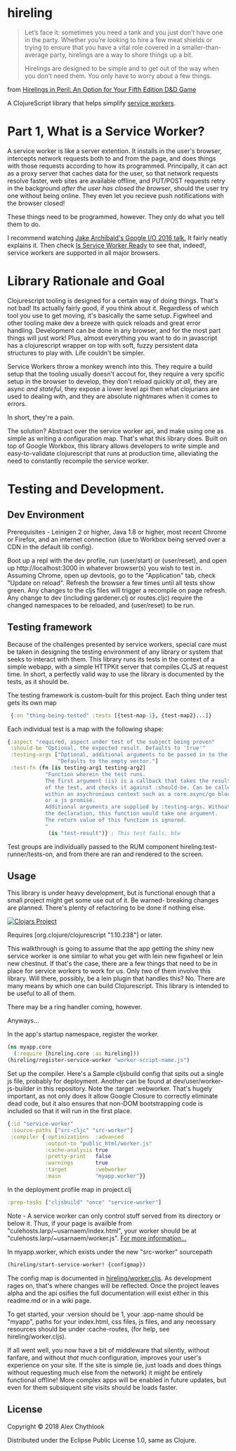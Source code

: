 # hireling

> Let’s face it: sometimes you need a tank and you just don’t have one
in the party. Whether you’re looking to hire a few meat shields or trying
to ensure that you have a vital role covered in a smaller-than-average
party, hirelings are a way to shore things up a bit.
>
> Hirelings are designed to be simple and to get out of the way when you
don’t need them. You only have to worry about a few things.

from [Hirelings in Peril: An Option for Your Fifth Edition D&D Game](https://koboldpress.com/hirelings-in-peril-an-option-for-your-fifth-edition-dd-game/)

A ClojureScript library that helps simplify [service workers](https://developers.google.com/web/fundamentals/primers/service-workers/).

# Part 1, What is a Service Worker?

A service worker is like a server extention. It installs in the user's
browser, intercepts network requests both to and from the page, and does
things with those requests according to how its programmed. Principally,
it can act as a proxy server that caches data for the user, so that
network requests resolve faster, web sites are available offline, and PUT/POST
requests retry in the background *after the user has closed the browser*,
should the user try one without being online. They even let you recieve push
notifications with the browser closed!

These things need to be programmed, however. They only do what you tell
them to do.

I recommend watching [Jake Archibald's Google I/O 2016 talk.](https://www.youtube.com/watch?v=cmGr0RszHc8)
It fairly neatly explains it. Then check [Is Service Worker Ready](https://jakearchibald.github.io/isserviceworkerready/)
to see that, indeed!, service workers are supported in all major browsers.

# Library Rationale and Goal

Clojurescript tooling is designed for a certain way of doing things. That's
not bad! Its actually fairly good, if you think about it. Regardless of
which tool you use to get moving, it's basically the same setup. Figwheel and
other tooling make dev a breeze with quick reloads and great error handling.
Development can be done in any browser, and for the most part things will just work!
Plus, almost everything you want to do in javascript has a clojurescript
wrapper on top with soft, fuzzy persistent data structures to play with.
Life couldn't be simpler.

Service Workers throw a monkey wrench into this. They require a build setup
that the tooling usually doesn't accout for, they require a very spcific setup in the
browser to develop, they don't reload quickly *at all*, they are async
*and stateful*, they expose a lower level api then what clojurians are used
to dealing with, and they are absolute nightmares when it comes to errors.

In short, they're a pain.

The solution? Abstract over the service worker api, and make using one
as simple as writing a configuration map. That's what this library does.
Built on top of Google Workbox, this library allows developers to
write simple and easy-to-validate clojurescript that runs at production
time, alleviating the need to constantly recompile the service worker.

# Testing and Development.

## Dev Environment

Prerequisites - Leinigen 2 or higher, Java 1.8 or higher, most recent
Chrome or Firefox, and an internet connection (due to Workbox being
served over a CDN in the default lib config).

Boot up a repl with the dev profile, run (user/start) or (user/reset), and open up
http://localhost:3000 in whatever browser(s) you wish to test in.
Assuming Chrome, open up devtools, go to the "Application" tab, check
"Update on reload". Refresh the browser a few times until all tests
show green. Any changes to the cljs files will trigger a recompile on
page refresh. Any change to dev (including gardener.clj or routes.cljc)
require the changed namespaces to be reloaded, and (user/reset) to be run.

## Testing framework

Because of the challenges presented by service workers, special care
must be taken in designing the testing environment of any library or system
that seeks to interact with them. This library runs its tests in the context
of a simple webapp, with a simple HTTPKit server that compiles CLJS at
request time. In short, a perfectly valid way to use the library is documented
by the tests, as it should be.

The testing framework is custom-built for this project. Each thing under test
gets its own map
```clojure
 {:on "thing-being-tested" :tests [{test-map-1}, {test-map2}...]}
```
Each individual test is a map with the following shape:
``` clojure
{:aspect "required, aspect under test of the subject being proven"
 :should-be "Optional, the expected result. Defaults to 'true'"
 :testing-args ["Optional, additional arguments to be passed in to the test fn.",
                "Defaults to the empty vector."]
 :test-fn (fn [is testing-arg1 testing-arg2]
            "Function wherein the test runs.
            The first argument (is) is a callback that takes the result
            of the test, and checks it against :should-be. Can be called
            within an asychronious context such as a core.async/go block
            or a js promise.
            Additional arguments are supplied by :testing-args. Without
            the declaration, this function would take one argument.
            The return value of this function is ignored.
            "
             (is "test-result")} ; This test fails, btw
```

Test groups are individually passed to the RUM component
hireling.test-runner/tests-on, and from there are ran
and rendered to the screen.

## Usage

This library is under heavy development, but is functional enough that
a small project might get some use out of it. Be warned- breaking changes
are planned. There's plenty of refactoring to be done if nothing else.

[![Clojars Project](https://img.shields.io/clojars/v/hireling.svg)](https://clojars.org/hireling)

Requires [org.clojure/clojurescript "1.10.238"] or later.

This walkthrough is going to assume that the app getting the shiny new service worker
is one similar to what you get with lein new figwheel or lein new chestnut.
If that's the case, there are a few things that need to be in place for service workers
to work for us. Only two of them involve this library. Will there, possibly,
be a lein plugin that handles this? No. There are many means by which one
can build Clojurescript. This library is intended to be useful to all of them.

There may be a ring handler coming, however.

Anyways...

In the app's startup namespace, register the worker.
``` clojure
(ns myapp.core
  (:require [hireling.core :as hireling]))
(hireling/register-service-worker "worker-script-name.js")
```
Set up the compiler. Here's a Sample cljsbuild config that spits out a
single js file, probably for deployment. Another can be found at dev/user/worker-js-builder in this repository.
Note the :target :webworker. That's hugely important, as not only does it allow Google
Closure to correctly eliminate dead code, but it also ensures that non-DOM
bootstrapping code is included so that it will run in the first place.

``` clojure
{:id "service-worker"
 :source-paths ["src-cljc" "src-worker"]
 :compiler {:optimizations  :advanced
            :output-to "public_html/worker.js"
            :cache-analysis true
            :pretty-print   false
            :warnings       true
            :target         :webworker
            :main           "myapp.worker"}}
```
In the deployment profile map in project.clj
``` clojure
:prep-tasks ["cljsbuild" "once" "service-worker"]
```

Note - A service worker can only control stuff served from its directory or below it.
Thus, if your page is availble from "culehosts.larp/~usarnaem/index.html", your worker should be at
"culehosts.larp/~usarnaem/worker.js". [For more information...](https://developer.mozilla.org/en-US/docs/Web/API/Service_Worker_API/Using_Service_Workers#Why_is_my_service_worker_failing_to_register)

In myapp.worker, which exists under the new "src-worker" sourcepath
``` clojure
(hireling/start-service-worker! {configmap})
```

The config map is documented in [hireling/worker.cljs](hireling/worker-test/hireling/worker.cljs).
As development rages on, that's where changes will be reflected. Once the
project leaves alpha and the api osifies the full documentation will exist
either in this readme.md or in a wiki page.

To get started, your
:version should be 1, your :app-name should be "myapp", paths for your
index.html, css files, js files, and any necessary resources should be under :cache-routes,
(for help, see hireling/worker.cljs).

If all went well, you now have a bit of middleware that silently, without
fanfare, and without *that* much configuration, improves your user's
experience on your site. If the site is simple (ie, just loads and does
things without requesting much else from the network) it might be
entirely functional offline! More complex apps will be enabled in future
updates, but even for them subsiquent site visits should be loads faster.

## License

Copyright © 2018 Alex Chythlook

Distributed under the Eclipse Public License 1.0, same as Clojure.

[xkcd]: https://imgs.xkcd.com/comics/installing.png
